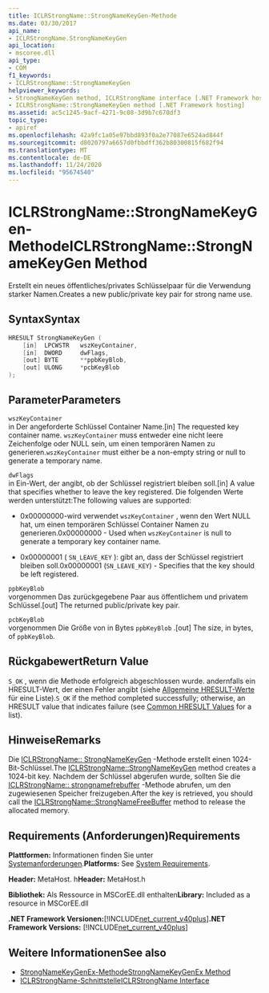 ```yaml
---
title: ICLRStrongName::StrongNameKeyGen-Methode
ms.date: 03/30/2017
api_name:
- ICLRStrongName.StrongNameKeyGen
api_location:
- mscoree.dll
api_type:
- COM
f1_keywords:
- ICLRStrongName::StrongNameKeyGen
helpviewer_keywords:
- StrongNameKeyGen method, ICLRStrongName interface [.NET Framework hosting]
- ICLRStrongName::StrongNameKeyGen method [.NET Framework hosting]
ms.assetid: ac5c1245-9acf-4271-9c08-3d9b7c670df3
topic_type:
- apiref
ms.openlocfilehash: 42a9fc1a05e97bbd893f0a2e77087e6524ad844f
ms.sourcegitcommit: d8020797a6657d0fbbdff362b80300815f682f94
ms.translationtype: MT
ms.contentlocale: de-DE
ms.lasthandoff: 11/24/2020
ms.locfileid: "95674540"
---
```

# <a name="iclrstrongnamestrongnamekeygen-method"></a><span data-ttu-id="b71db-102">ICLRStrongName::StrongNameKeyGen-Methode</span><span class="sxs-lookup"><span data-stu-id="b71db-102">ICLRStrongName::StrongNameKeyGen Method</span></span>

<span data-ttu-id="b71db-103">Erstellt ein neues öffentliches/privates Schlüsselpaar für die Verwendung starker Namen.</span><span class="sxs-lookup"><span data-stu-id="b71db-103">Creates a new public/private key pair for strong name use.</span></span>  
  
## <a name="syntax"></a><span data-ttu-id="b71db-104">Syntax</span><span class="sxs-lookup"><span data-stu-id="b71db-104">Syntax</span></span>  
  
```cpp  
HRESULT StrongNameKeyGen (  
    [in]  LPCWSTR   wszKeyContainer,  
    [in]  DWORD     dwFlags,  
    [out] BYTE      **ppbKeyBlob,  
    [out] ULONG     *pcbKeyBlob  
);  
```  
  
## <a name="parameters"></a><span data-ttu-id="b71db-105">Parameter</span><span class="sxs-lookup"><span data-stu-id="b71db-105">Parameters</span></span>  

 `wszKeyContainer`  
 <span data-ttu-id="b71db-106">in Der angeforderte Schlüssel Container Name.</span><span class="sxs-lookup"><span data-stu-id="b71db-106">[in] The requested key container name.</span></span> <span data-ttu-id="b71db-107">`wszKeyContainer` muss entweder eine nicht leere Zeichenfolge oder NULL sein, um einen temporären Namen zu generieren.</span><span class="sxs-lookup"><span data-stu-id="b71db-107">`wszKeyContainer` must either be a non-empty string or null to generate a temporary name.</span></span>  
  
 `dwFlags`  
 <span data-ttu-id="b71db-108">in Ein-Wert, der angibt, ob der Schlüssel registriert bleiben soll.</span><span class="sxs-lookup"><span data-stu-id="b71db-108">[in] A value that specifies whether to leave the key registered.</span></span> <span data-ttu-id="b71db-109">Die folgenden Werte werden unterstützt:</span><span class="sxs-lookup"><span data-stu-id="b71db-109">The following values are supported:</span></span>  
  
- <span data-ttu-id="b71db-110">0x00000000-wird verwendet `wszKeyContainer` , wenn den Wert NULL hat, um einen temporären Schlüssel Container Namen zu generieren.</span><span class="sxs-lookup"><span data-stu-id="b71db-110">0x00000000 - Used when `wszKeyContainer` is null to generate a temporary key container name.</span></span>  
  
- <span data-ttu-id="b71db-111">0x00000001 ( `SN_LEAVE_KEY` ): gibt an, dass der Schlüssel registriert bleiben soll.</span><span class="sxs-lookup"><span data-stu-id="b71db-111">0x00000001 (`SN_LEAVE_KEY`) - Specifies that the key should be left registered.</span></span>  
  
 `ppbKeyBlob`  
 <span data-ttu-id="b71db-112">vorgenommen Das zurückgegebene Paar aus öffentlichem und privatem Schlüssel.</span><span class="sxs-lookup"><span data-stu-id="b71db-112">[out] The returned public/private key pair.</span></span>  
  
 `pcbKeyBlob`  
 <span data-ttu-id="b71db-113">vorgenommen Die Größe von in Bytes `ppbKeyBlob` .</span><span class="sxs-lookup"><span data-stu-id="b71db-113">[out] The size, in bytes, of `ppbKeyBlob`.</span></span>  
  
## <a name="return-value"></a><span data-ttu-id="b71db-114">Rückgabewert</span><span class="sxs-lookup"><span data-stu-id="b71db-114">Return Value</span></span>  

 <span data-ttu-id="b71db-115">`S_OK` , wenn die Methode erfolgreich abgeschlossen wurde. andernfalls ein HRESULT-Wert, der einen Fehler angibt (siehe [Allgemeine HRESULT-Werte](/windows/win32/seccrypto/common-hresult-values) für eine Liste).</span><span class="sxs-lookup"><span data-stu-id="b71db-115">`S_OK` if the method completed successfully; otherwise, an HRESULT value that indicates failure (see [Common HRESULT Values](/windows/win32/seccrypto/common-hresult-values) for a list).</span></span>  
  
## <a name="remarks"></a><span data-ttu-id="b71db-116">Hinweise</span><span class="sxs-lookup"><span data-stu-id="b71db-116">Remarks</span></span>  

 <span data-ttu-id="b71db-117">Die [ICLRStrongName:: StrongNameKeyGen](iclrstrongname-strongnamekeygen-method.md) -Methode erstellt einen 1024-Bit-Schlüssel.</span><span class="sxs-lookup"><span data-stu-id="b71db-117">The [ICLRStrongName::StrongNameKeyGen](iclrstrongname-strongnamekeygen-method.md) method creates a 1024-bit key.</span></span> <span data-ttu-id="b71db-118">Nachdem der Schlüssel abgerufen wurde, sollten Sie die [ICLRStrongName:: strongnamefrebuffer](iclrstrongname-strongnamefreebuffer-method.md) -Methode abrufen, um den zugewiesenen Speicher freizugeben.</span><span class="sxs-lookup"><span data-stu-id="b71db-118">After the key is retrieved, you should call the [ICLRStrongName::StrongNameFreeBuffer](iclrstrongname-strongnamefreebuffer-method.md) method to release the allocated memory.</span></span>  
  
## <a name="requirements"></a><span data-ttu-id="b71db-119">Requirements (Anforderungen)</span><span class="sxs-lookup"><span data-stu-id="b71db-119">Requirements</span></span>  

 <span data-ttu-id="b71db-120">**Plattformen:** Informationen finden Sie unter [Systemanforderungen](../../get-started/system-requirements.md).</span><span class="sxs-lookup"><span data-stu-id="b71db-120">**Platforms:** See [System Requirements](../../get-started/system-requirements.md).</span></span>  
  
 <span data-ttu-id="b71db-121">**Header:** MetaHost. h</span><span class="sxs-lookup"><span data-stu-id="b71db-121">**Header:** MetaHost.h</span></span>  
  
 <span data-ttu-id="b71db-122">**Bibliothek:** Als Ressource in MSCorEE.dll enthalten</span><span class="sxs-lookup"><span data-stu-id="b71db-122">**Library:** Included as a resource in MSCorEE.dll</span></span>  
  
 <span data-ttu-id="b71db-123">**.NET Framework Versionen:**[!INCLUDE[net_current_v40plus](../../../../includes/net-current-v40plus-md.md)]</span><span class="sxs-lookup"><span data-stu-id="b71db-123">**.NET Framework Versions:** [!INCLUDE[net_current_v40plus](../../../../includes/net-current-v40plus-md.md)]</span></span>  
  
## <a name="see-also"></a><span data-ttu-id="b71db-124">Weitere Informationen</span><span class="sxs-lookup"><span data-stu-id="b71db-124">See also</span></span>

- [<span data-ttu-id="b71db-125">StrongNameKeyGenEx-Methode</span><span class="sxs-lookup"><span data-stu-id="b71db-125">StrongNameKeyGenEx Method</span></span>](iclrstrongname-strongnamekeygenex-method.md)
- [<span data-ttu-id="b71db-126">ICLRStrongName-Schnittstelle</span><span class="sxs-lookup"><span data-stu-id="b71db-126">ICLRStrongName Interface</span></span>](iclrstrongname-interface.md)
